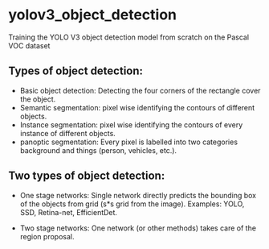 # yolov3_object_detection
Training the YOLO V3 object detection model from scratch on the Pascal VOC dataset

## Types of object detection:

- Basic object detection: Detecting the four corners of the rectangle cover the object.
- Semantic segmentation: pixel wise identifying the contours of different objects.
- Instance segmentation: pixel wise identifying the contours of every instance of different objects.
- panoptic segmentation: Every pixel is labelled into two categories background and things (person, vehicles, etc.).


## Two types of object detection:

- One stage networks: Single network directly predicts the bounding box of the objects from grid (s*s grid from the image). Examples: YOLO, SSD, Retina-net, EfficientDet.

- Two stage networks: One network (or other methods) takes care of the region proposal.
